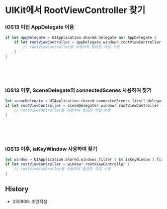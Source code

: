 # UIKit에서 RootViewController 찾기


### iOS13 이전 AppDelegate 이용

```SWIFT
if let appDelegate = UIApplication.shared.delegate as? AppDelegate {
    if let rootViewController = appDelegate.window?.rootViewController {
        // rootViewController를 사용하여 필요한 작업 수행
    }
}
```

<br><br><br>

### iOS13 이후, SceneDelegate의 connectedScenes 사용하여 찾기


```SWIFT
let sceneDelegate = UIApplication.shared.connectedScenes.first?.delegate as? SceneDelegate
if let rootViewController = sceneDelegate?.window?.rootViewController {
    // rootViewController를 사용하여 필요한 작업 수행
}

```

<br><br><br>

### iOS13 이후, isKeyWindow 사용하여 찾기


```SWIFT
let window = UIApplication.shared.windows.filter { $0.isKeyWindow }.first
if let rootViewController = window?.rootViewController {
    // rootViewController를 사용하여 필요한 작업 수행
}

```

## History
- 230809: 초안작성
